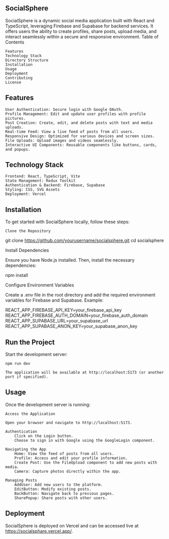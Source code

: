 ## SocialSphere

SocialSphere is a dynamic social media application built with React and TypeScript, leveraging Firebase and Supabase for backend services. It offers users the ability to create profiles, share posts, upload media, and interact seamlessly within a secure and responsive environment.
Table of Contents

    Features
    Technology Stack
    Directory Structure
    Installation
    Usage
    Deployment
    Contributing
    License

## Features

    User Authentication: Secure login with Google OAuth.
    Profile Management: Edit and update user profiles with profile pictures.
    Post Creation: Create, edit, and delete posts with text and media uploads.
    Real-time Feed: View a live feed of posts from all users.
    Responsive Design: Optimized for various devices and screen sizes.
    File Uploads: Upload images and videos seamlessly.
    Interactive UI Components: Reusable components like buttons, cards, and popups.

## Technology Stack

    Frontend: React, TypeScript, Vite
    State Management: Redux Toolkit
    Authentication & Backend: Firebase, Supabase
    Styling: CSS, SVG Assets
    Deployment: Vercel

## Installation

To get started with SocialSphere locally, follow these steps:

    Clone the Repository

git clone https://github.com/yourusername/socialsphere.git
cd socialsphere

Install Dependencies

Ensure you have Node.js installed. Then, install the necessary dependencies:

npm install

Configure Environment Variables

Create a .env file in the root directory and add the required environment variables for Firebase and Supabase. Example:

REACT_APP_FIREBASE_API_KEY=your_firebase_api_key
REACT_APP_FIREBASE_AUTH_DOMAIN=your_firebase_auth_domain
REACT_APP_SUPABASE_URL=your_supabase_url
REACT_APP_SUPABASE_ANON_KEY=your_supabase_anon_key

## Run the Project

Start the development server:

    npm run dev

    The application will be available at http://localhost:5173 (or another port if specified).

## Usage

Once the development server is running:

    Access the Application

    Open your browser and navigate to http://localhost:5173.

    Authentication
        Click on the Login button.
        Choose to sign in with Google using the GoogleLogin component.

    Navigating the App
        Home: View the feed of posts from all users.
        Profile: Access and edit your profile information.
        Create Post: Use the FileUpload component to add new posts with media.
        Camera: Capture photos directly within the app.

    Managing Posts
        AddUser: Add new users to the platform.
        EditButton: Modify existing posts.
        BackButton: Navigate back to previous pages.
        SharePopup: Share posts with other users.

## Deployment

SocialSphere is deployed on Vercel and can be accessed live at https://socialsphare.vercel.app/.